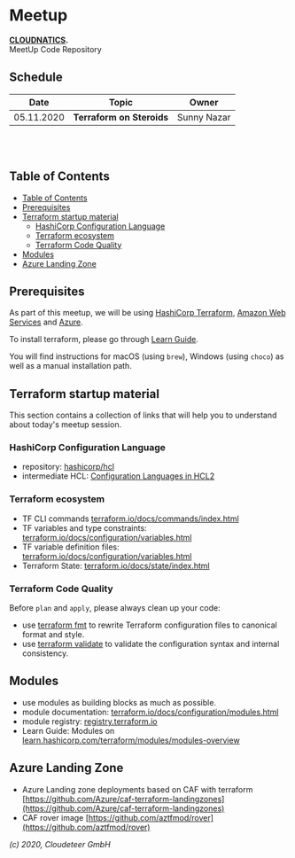 # Meetup

<b>[CLOUDNATICS](https://www.meetup.com/cloudnatics/).</b><br>
MeetUp Code Repository

## Schedule

| Date | Topic | Owner |
|--|--|--|
05.11.2020 | **Terraform on Steroids** | Sunny Nazar |

<br>
<br>

## Table of Contents

  - [Table of Contents](#table-of-contents)
  - [Prerequisites](#prerequisites)
  - [Terraform startup material](#terraform-startup-material)
    - [HashiCorp Configuration Language](#hashicorp-configuration-language)
    - [Terraform ecosystem](#Terraform-ecosystem)
    - [Terraform Code Quality](#terraform-code-quality)
  - [Modules](#modules)
  - [Azure Landing Zone](#azure-landing-zone)

## Prerequisites

As part of this meetup, we will be using [HashiCorp Terraform](https://www.terraform.io), [Amazon Web Services](https://aws.amazon.com) and [Azure](https://azure.microsoft.com/en-us/).

To install terraform, please go through [Learn Guide](https://learn.hashicorp.com/terraform/getting-started/install.html).

You will find instructions for macOS (using `brew`), Windows (using `choco`) as well as a manual installation path.

## Terraform startup material

This section contains a collection of links that will help you to understand about today's meetup session.

### HashiCorp Configuration Language

- repository: [hashicorp/hcl](https://github.com/hashicorp/hcl/tree/hcl2)
- intermediate HCL: [Configuration Languages in HCL2](https://www.hashicorp.com/resources/intermediate-hcl-configuration-languages-in-hcl2/)

### Terraform ecosystem

- TF CLI commands [terraform.io/docs/commands/index.html](https://www.terraform.io/docs/commands/index.html)
- TF variables and type constraints: [terraform.io/docs/configuration/variables.html](https://www.terraform.io/docs/configuration/variables.html#type-constraints)
- TF variable definition files: [terraform.io/docs/configuration/variables.html](https://www.terraform.io/docs/configuration/variables.html#variable-definitions-tfvars-files)
- Terraform State: [terraform.io/docs/state/index.html](https://www.terraform.io/docs/state/index.html)


### Terraform Code Quality

Before `plan` and `apply`, please always clean up your code:

- use [terraform fmt](https://www.terraform.io/docs/commands/fmt.html) to rewrite Terraform configuration files to canonical format and style.
- use [terraform validate](https://www.terraform.io/docs/commands/validate.html) to validate the configuration syntax and internal consistency.

## Modules

- use modules as building blocks as much as possible.
- module documentation: [terraform.io/docs/configuration/modules.html](https://www.terraform.io/docs/configuration/modules.html)
- module registry: [registry.terraform.io](https://registry.terraform.io)
- Learn Guide: Modules on [learn.hashicorp.com/terraform/modules/modules-overview](https://learn.hashicorp.com/terraform/modules/modules-overview)

## Azure Landing Zone

- Azure Landing zone deployments based on CAF with terraform [https://github.com/Azure/caf-terraform-landingzones](https://github.com/Azure/caf-terraform-landingzones)
- CAF rover image [https://github.com/aztfmod/rover](https://github.com/aztfmod/rover)

_(c) 2020, Cloudeteer GmbH_
